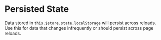 # Persisted State

Data stored in `this.$store.state.localStorage` will persist across reloads. Use this for data that changes infrequently or should persist across page reloads.